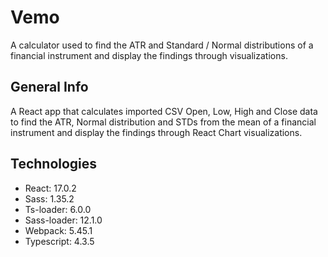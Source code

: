 # Vemo
A calculator used to find the ATR and Standard / Normal distributions of a financial instrument and display the findings through visualizations.

## General Info
A React app that calculates imported CSV Open, Low, High and Close data to find the ATR, Normal distribution and STDs from the mean of a financial instrument and display the findings through React Chart visualizations.


## Technologies
* React: 17.0.2
* Sass: 1.35.2
* Ts-loader: 6.0.0
* Sass-loader: 12.1.0
* Webpack: 5.45.1
* Typescript: 4.3.5
